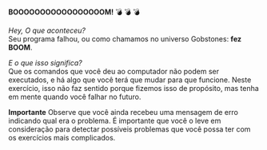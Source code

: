 **BOOOOOOOOOOOOOOOOOM!** :bomb: :bomb: :bomb:

_Hey, O que aconteceu?_<br>
Seu programa falhou, ou como chamamos no universo Gobstones: **fez BOOM**.

_E o que isso significa?_<br>
Que os comandos que você deu ao computador não podem ser executados, e há algo que você terá que mudar para que funcione. Neste exercício, isso não faz sentido porque fizemos isso de propósito, mas tenha em mente quando você falhar no futuro.

**Importante**
Observe que você ainda recebeu uma mensagem de erro indicando qual era o problema. É importante que você o leve em consideração para detectar possíveis problemas que você possa ter com os exercícios mais complicados.